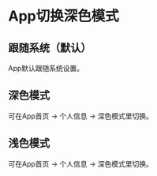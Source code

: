 # App切换深色模式

## 跟随系统（默认）

App默认跟随系统设置。

## 深色模式

可在App首页 -> 个人信息 -> 深色模式里切换。

## 浅色模式

可在App首页 -> 个人信息 -> 深色模式里切换。
